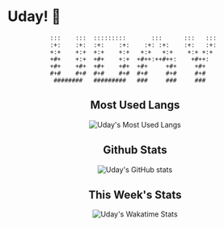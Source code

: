 # Uday! 🌅

<div style="text-align: center;">

```ASCII
:::    :::  :::::::::       :::      :::   ::: 
:+:    :+:  :+:    :+:    :+: :+:    :+:   :+: 
+:+    +:+  +:+    +:+   +:+   +:+    +:+ +:+  
+#+    +:+  +#+    +:+  +#++:++#++:    +#++:   
+#+    +#+  +#+    +#+  +#+     +#+     +#+    
#+#    #+#  #+#    #+#  #+#     #+#     #+#    
 ########   #########   ###     ###     ###    
```

## Most Used Langs

![Uday's Most Used Langs](https://github-readme-stats.vercel.app/api/top-langs/?username=upsatwal&theme=transparent&layout=donut-vertical)

## Github Stats

![Uday's GitHub stats](https://github-readme-stats.vercel.app/api?username=upsatwal&theme=transparent&hide_rank)

## This Week's Stats

![Uday's Wakatime Stats](https://wakatime.com/badge/user/30896d01-87de-4cb2-95e2-35607321e513.svg)

</div>
